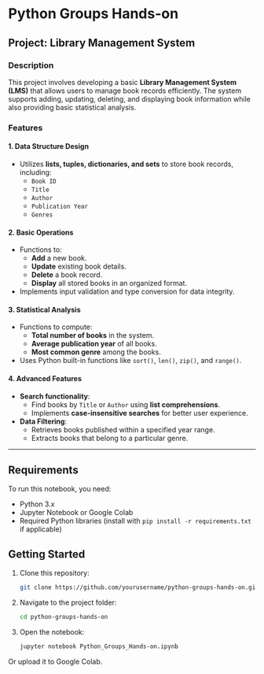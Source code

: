 # Python Groups Hands-on

## Project: Library Management System

### Description
This project involves developing a basic **Library Management System (LMS)** that allows users to manage book records efficiently. The system supports adding, updating, deleting, and displaying book information while also providing basic statistical analysis.

### Features

#### 1. Data Structure Design
- Utilizes **lists, tuples, dictionaries, and sets** to store book records, including:
  - `Book ID`
  - `Title`
  - `Author`
  - `Publication Year`
  - `Genres`

#### 2. Basic Operations
- Functions to:
  - **Add** a new book.
  - **Update** existing book details.
  - **Delete** a book record.
  - **Display** all stored books in an organized format.
- Implements input validation and type conversion for data integrity.

#### 3. Statistical Analysis
- Functions to compute:
  - **Total number of books** in the system.
  - **Average publication year** of all books.
  - **Most common genre** among the books.
- Uses Python built-in functions like `sort()`, `len()`, `zip()`, and `range()`.

#### 4. Advanced Features
- **Search functionality**:
  - Find books by `Title` or `Author` using **list comprehensions**.
  - Implements **case-insensitive searches** for better user experience.
- **Data Filtering**:
  - Retrieves books published within a specified year range.
  - Extracts books that belong to a particular genre.

---

## Requirements
To run this notebook, you need:
- Python 3.x
- Jupyter Notebook or Google Colab
- Required Python libraries (install with `pip install -r requirements.txt` if applicable)

## Getting Started
1. Clone this repository:
   ```bash
   git clone https://github.com/yourusername/python-groups-hands-on.git
    ```
2. Navigate to the project folder:
   ```bash
   cd python-groups-hands-on
    ```
3. Open the notebook:
   ```bash
   jupyter notebook Python_Groups_Hands-on.ipynb
    ```
Or upload it to Google Colab.
